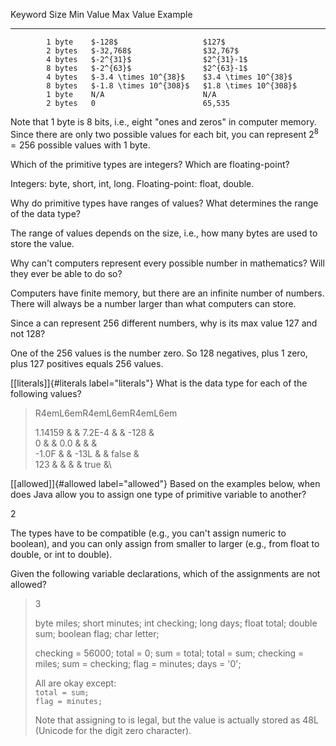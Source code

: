   Keyword   Size      Min Value                Max Value               Example
  --------- --------- ------------------------ ----------------------- ---------
            1 byte    $-128$                   $127$                   
            2 bytes   $-32,768$                $32,767$                
            4 bytes   $-2^{31}$                $2^{31}-1$              
            8 bytes   $-2^{63}$                $2^{63}-1$              
            4 bytes   $-3.4 \times 10^{38}$    $3.4 \times 10^{38}$    
            8 bytes   $-1.8 \times 10^{308}$   $1.8 \times 10^{308}$   
            1 byte    N/A                      N/A                     
            2 bytes   0                        65,535                  

Note that 1 byte is 8 bits, i.e., eight "ones and zeros" in computer
memory. Since there are only two possible values for each bit, you can
represent $2^8 = 256$ possible values with 1 byte.

Which of the primitive types are integers? Which are floating-point?

Integers: byte, short, int, long. Floating-point: float, double.

Why do primitive types have ranges of values? What determines the range
of the data type?

The range of values depends on the size, i.e., how many bytes are used
to store the value.

Why can't computers represent every possible number in mathematics? Will
they ever be able to do so?

Computers have finite memory, but there are an infinite number of
numbers. There will always be a number larger than what computers can
store.

Since a can represent 256 different numbers, why is its max value 127
and not 128?

One of the 256 values is the number zero. So 128 negatives, plus 1 zero,
plus 127 positives equals 256 values.

[\[literals\]]{#literals label="literals"} What is the data type for
each of the following values?

> R4emL6emR4emL6emR4emL6em
>
> 1.14159 & & 7.2E-4 & & -128 &\
> 0 & & 0.0 & & &\
> -1.0F & & -13L & & false &\
> 123 & & & & true &\

[\[allowed\]]{#allowed label="allowed"} Based on the examples below,
when does Java allow you to assign one type of primitive variable to
another?

2

The types have to be compatible (e.g., you can't assign numeric to
boolean), and you can only assign from smaller to larger (e.g., from
float to double, or int to double).

Given the following variable declarations, which of the assignments are
not allowed?

> 3
>
> byte miles; short minutes; int checking; long days; float total;
> double sum; boolean flag; char letter;
>
> checking = 56000; total = 0; sum = total; total = sum; checking =
> miles; sum = checking; flag = minutes; days = '0';
>
> All are okay except:\
> `total = sum;`\
> `flag = minutes;`
>
> Note that assigning to is legal, but the value is actually stored as
> 48L (Unicode for the digit zero character).
